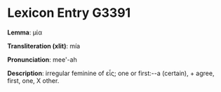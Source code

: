 # Lexicon Entry G3391

**Lemma**: μία

**Transliteration (xlit)**: mía

**Pronunciation**: mee'-ah

**Description**:
irregular feminine of εἷς; one or first:--a (certain), + agree, first, one, X other.
